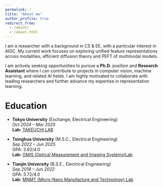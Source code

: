 ```yaml
---
permalink: /
title: "About me"
author_profile: true
redirect_from: 
  - /about/
  - /about.html
---
```


I am a researcher with a background in CS & EE, with a particular interest in AIGC. My current work focuses on exploring unified feature representations across modalities, efficient diffusion theory and PEFT of multimodal models.

I am actively seeking opportunities to pursue a **Ph.D.** position and **Research Assistant** where I can contribute to projects in computer vision, machine learning, and related AI fields. I am highly motivated to collaborate with leading researchers and further advance my expertise in representation learning.

<!--加上一些paper title -->


Education
========

- **Tokyo University** (Exchange, Electrical Engineering)  
  *Oct 2024 – Mar 2025*  
  **Lab:** [TAKEUCHI LAB](https://co-design.t.u-tokyo.ac.jp/)

- **Tsinghua University** (M.S.C., Electrical Engineering)  
  *Sep 2022 – Jun 2025*  
  GPA: 3.82/4.0  
  **Lab:** [OMIS (Optical Measurement and Imaging Systems)Lab](https://scholar.google.com/citations?user=Qx3km4sAAAAJ&hl=zh-CN)
  
- **Tianjin University** (B.S.E., Electrical Engineering)  
  *Sep 2018 – Jun 2022*  
  GPA: 3.72/4.0  
  **Lab:** [MNMT (Micro-Nano Manufacture and Technology) Lab](https://mnmt2005.tju.edu.cn/)